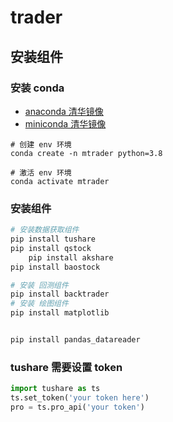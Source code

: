# trader##  安装组件### 安装 conda* [anaconda 清华镜像](https://mirrors.tuna.tsinghua.edu.cn/anaconda/archive/)* [miniconda 清华镜像](https://mirrors.tuna.tsinghua.edu.cn/anaconda/miniconda/)```shell# 创建 env 环境conda create -n mtrader python=3.8# 激活 env 环境conda activate mtrader  ```### 安装组件```python# 安装数据获取组件pip install tusharepip install qstock    pip install akshare pip install baostock# 安装 回测组件pip install backtrader# 安装 绘图组件pip install matplotlibpip install pandas_datareader```### tushare 需要设置 token```pythonimport tushare as tsts.set_token('your token here')pro = ts.pro_api('your token')```